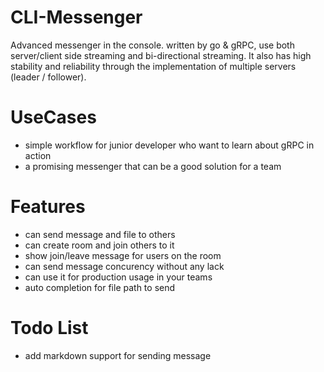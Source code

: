 # CLI-Messenger
Advanced messenger in the console. written by go & gRPC, use both server/client side streaming and bi-directional streaming. It also has high stability and reliability through the implementation of multiple servers (leader / follower).






# UseCases
- simple workflow for junior developer who want to learn about gRPC in action
- a promising messenger that can be a good solution for a team



# Features
- can send message and file to others
- can create room and join others to it
- show join/leave message for users on the room
- can send message concurency without any lack
- can use it for production usage in your teams
- auto completion for file path to send

# Todo List
- add markdown support for sending message



